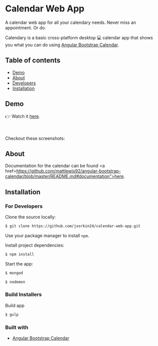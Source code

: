 # Calendar Web App
A calendar web app for all your calendary needs. Never miss an appointment. Or do.

Calendary is a basic cross-platform desktop :computer: calendar app that shows you what you can do using <a href="https://mattlewis92.github.io/angular-bootstrap-calendar/#!?example=kitchen-sink">Angular Bootstrap Calendar</a>. 

## Table of contents

- [Demo](#demo)
- [About](#about)
- [Developers](#developers)
- [Installation](#installation)

## Demo
👉 Watch it <a href="https://calendar-web-app.herokuapp.com/" target="_blank">here</a>.
<br>
<br>
<br>


Checkout these screenshots: 

## About

Documentation for the calendar can be found <a href=https://github.com/mattlewis92/angular-bootstrap-calendar/blob/master/README.md#documentation">here</a>.
<br>

## Installation

### For Developers
Clone the source locally:

```sh
$ git clone https://github.com/jsorkin24/calendar-web-app.git
```

Use your package manager to install `npm`.

Install project dependencies:

```sh
$ npm install
```
Start the app:
```sh
$ mongod
```

```sh
$ nodemon
```

### Build Installers
Build app
```sh
$ gulp
```

### Built with
- [Angular Bootstrap Calendar](https://github.com/mattlewis92/angular-bootstrap-calendar/blob/master/README.md#documentation)

